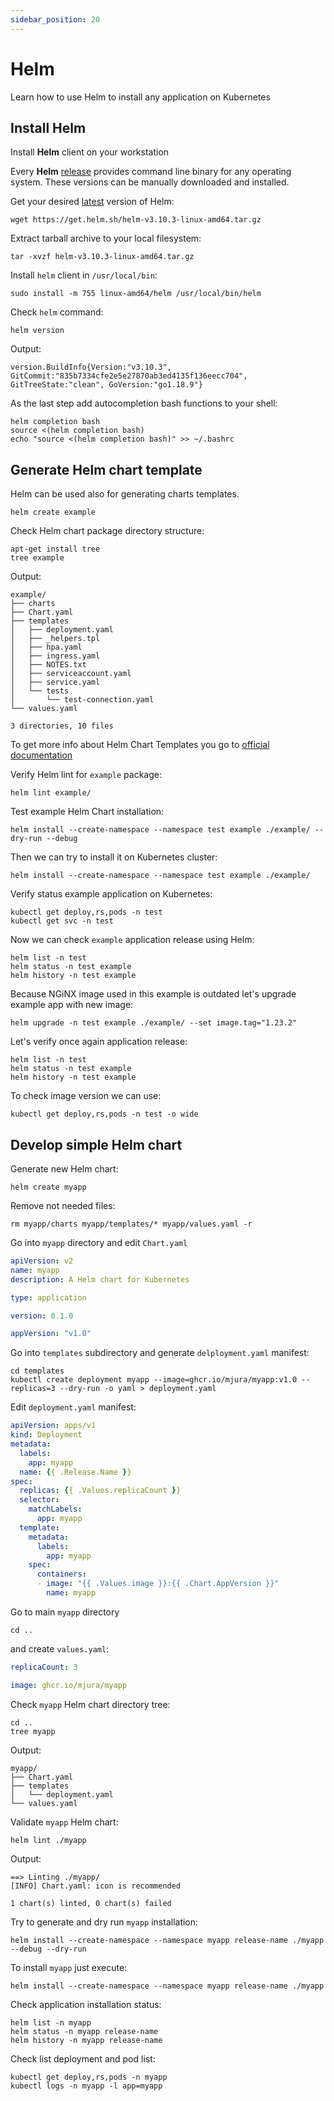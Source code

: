 ```yaml
---
sidebar_position: 20
---
```


# Helm

Learn how to use Helm to install any application on Kubernetes


## Install Helm

Install **Helm** client on your workstation

Every **Helm** [release](https://github.com/helm/helm/releases) provides command line binary for any operating system. These versions can be manually downloaded and installed.

Get your desired [latest](https://github.com/helm/helm/releases) version of Helm:

```shell
wget https://get.helm.sh/helm-v3.10.3-linux-amd64.tar.gz
```

Extract tarball archive to your local filesystem:

```shell
tar -xvzf helm-v3.10.3-linux-amd64.tar.gz
```

Install `helm` client in `/usr/local/bin`:

```shell
sudo install -m 755 linux-amd64/helm /usr/local/bin/helm
```

Check `helm` command:

```shell
helm version
```

Output:

```shell
version.BuildInfo{Version:"v3.10.3", GitCommit:"835b7334cfe2e5e27870ab3ed4135f136eecc704", GitTreeState:"clean", GoVersion:"go1.18.9"}
```

As the last step add autocompletion bash functions to your shell:

```shell
helm completion bash
source <(helm completion bash)
echo "source <(helm completion bash)" >> ~/.bashrc
```


## Generate Helm chart template

Helm can be used also for generating charts templates.

```shell
helm create example
```

Check Helm chart package directory structure:

```shell
apt-get install tree
tree example
```

Output:

```shell
example/
├── charts
├── Chart.yaml
├── templates
│   ├── deployment.yaml
│   ├── _helpers.tpl
│   ├── hpa.yaml
│   ├── ingress.yaml
│   ├── NOTES.txt
│   ├── serviceaccount.yaml
│   ├── service.yaml
│   └── tests
│       └── test-connection.yaml
└── values.yaml

3 directories, 10 files
```

To get more info about Helm Chart Templates you go to [official documentation](https://helm.sh/docs/chart_template_guide/getting_started/)

Verify Helm lint for `example` package:

```shell
helm lint example/
```

Test example Helm Chart installation:

```shell
helm install --create-namespace --namespace test example ./example/ --dry-run --debug
```

Then we can try to install it on Kubernetes cluster:

```shell
helm install --create-namespace --namespace test example ./example/
```

Verify status example application on Kubernetes:

```shell
kubectl get deploy,rs,pods -n test
kubectl get svc -n test
```

Now we can check `example` application release using Helm:

```shell
helm list -n test
helm status -n test example
helm history -n test example
```

Because NGiNX image used in this example is outdated let's upgrade example app with new image:

```shell
helm upgrade -n test example ./example/ --set image.tag="1.23.2"
```

Let's verify once again application release:

```shell
helm list -n test
helm status -n test example
helm history -n test example
```

To check image version we can use:

```shell
kubectl get deploy,rs,pods -n test -o wide
```


## Develop simple Helm chart

Generate new Helm chart:

```shell
helm create myapp
```

Remove not needed files:

```shell
rm myapp/charts myapp/templates/* myapp/values.yaml -r
```

Go into `myapp` directory and edit `Chart.yaml`

```yaml title="Chart.yaml"
apiVersion: v2
name: myapp
description: A Helm chart for Kubernetes

type: application

version: 0.1.0

appVersion: "v1.0"
```

Go into `templates` subdirectory and generate `delployment.yaml` manifest:

```shell
cd templates
kubectl create deployment myapp --image=ghcr.io/mjura/myapp:v1.0 --replicas=3 --dry-run -o yaml > deployment.yaml
```

Edit `deployment.yaml` manifest:

```yaml title="deployment.yaml"
apiVersion: apps/v1
kind: Deployment
metadata:
  labels:
    app: myapp
  name: {{ .Release.Name }}
spec:
  replicas: {{ .Values.replicaCount }}
  selector:
    matchLabels:
      app: myapp
  template:
    metadata:
      labels:
        app: myapp
    spec:
      containers:
      - image: "{{ .Values.image }}:{{ .Chart.AppVersion }}"
        name: myapp
```

Go to main `myapp` directory

```shell
cd ..
```

and create `values.yaml`:

```yaml title="values.yaml"
replicaCount: 3

image: ghcr.io/mjura/myapp
```

Check `myapp` Helm chart directory tree:

```shell
cd ..
tree myapp
```

Output:

```shell
myapp/
├── Chart.yaml
├── templates
│   └── deployment.yaml
└── values.yaml
```

Validate `myapp` Helm chart:

```shell
helm lint ./myapp
```

Output:

```shell
==> Linting ./myapp/
[INFO] Chart.yaml: icon is recommended

1 chart(s) linted, 0 chart(s) failed
```

Try to generate and dry run `myapp` installation:

```shell
helm install --create-namespace --namespace myapp release-name ./myapp --debug --dry-run
```

To install `myapp` just execute:

```shell
helm install --create-namespace --namespace myapp release-name ./myapp
```

Check application installation status:

```shell
helm list -n myapp
helm status -n myapp release-name
helm history -n myapp release-name
```

Check list deployment and pod list:

```shell
kubectl get deploy,rs,pods -n myapp
kubectl logs -n myapp -l app=myapp
```

